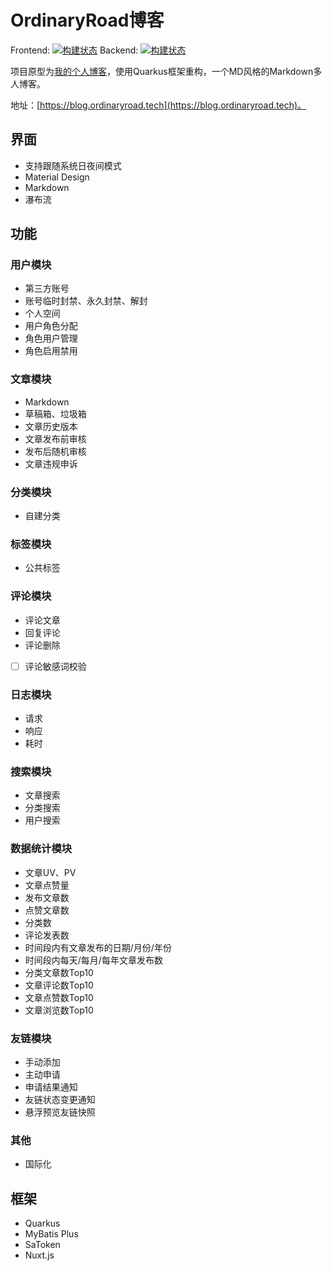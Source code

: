 # OrdinaryRoad博客

Frontend: [![构建状态](https://ordinaryroad.coding.net/badges/ordinaryroad/job/1483779/build.svg)](https://ordinaryroad.coding.net/p/ordinaryroad/ci/job)
Backend: [![构建状态](https://ordinaryroad.coding.net/badges/ordinaryroad/job/1495289/build.svg "Backend")](https://ordinaryroad.coding.net/p/ordinaryroad/ci/job)

项目原型为[我的个人博客](https://blog.ordinaryroad.top)，使用Quarkus框架重构，一个MD风格的Markdown多人博客。

地址：[https://blog.ordinaryroad.tech](https://blog.ordinaryroad.tech)。

## 界面

- 支持跟随系统日夜间模式
- Material Design
- Markdown
- 瀑布流

## 功能

### 用户模块

- 第三方账号
- 账号临时封禁、永久封禁、解封
- 个人空间
- 用户角色分配
- 角色用户管理
- 角色启用禁用

### 文章模块

- Markdown
- 草稿箱、垃圾箱
- 文章历史版本
- 文章发布前审核
- 发布后随机审核
- 文章违规申诉

### 分类模块

- 自建分类

### 标签模块

- 公共标签

### 评论模块

- 评论文章
- 回复评论
- 评论删除
- [ ] 评论敏感词校验

### 日志模块

- 请求
- 响应
- 耗时

### 搜索模块

- 文章搜索
- 分类搜索
- 用户搜索

### 数据统计模块

- 文章UV、PV
- 文章点赞量
- 发布文章数
- 点赞文章数
- 分类数
- 评论发表数
- 时间段内有文章发布的日期/月份/年份
- 时间段内每天/每月/每年文章发布数
- 分类文章数Top10
- 文章评论数Top10
- 文章点赞数Top10
- 文章浏览数Top10

### 友链模块

- 手动添加
- 主动申请
- 申请结果通知
- 友链状态变更通知
- 悬浮预览友链快照

### 其他

- 国际化

## 框架

- Quarkus
- MyBatis Plus
- SaToken
- Nuxt.js